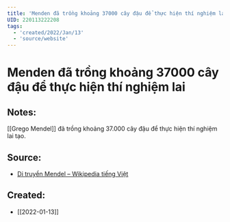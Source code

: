```yaml
---
title: 'Menden đã trồng khoảng 37000 cây đậu để thực hiện thí nghiệm lai'
UID: 220113222208
tags:
  - 'created/2022/Jan/13'
  - 'source/website'
---
```

# Menden đã trồng khoảng 37000 cây đậu để thực hiện thí nghiệm lai

## Notes:
[[Grego Mendel]] đã trồng khoảng 37.000 cây đậu để thực hiện thí nghiệm lai tạo.

## Source:
- [Di truyền Mendel – Wikipedia tiếng Việt](https://vi.wikipedia.org/wiki/Di_truy%E1%BB%81n_Mendel)
## Created:
- [[2022-01-13]]
